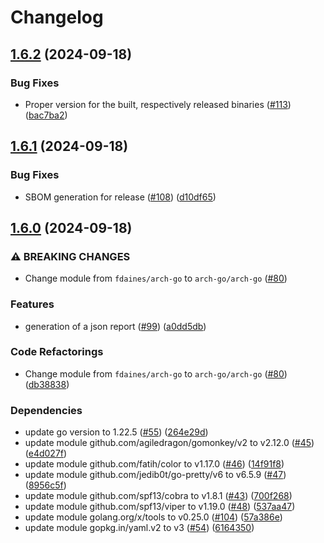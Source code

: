 # Changelog

## [1.6.2](https://github.com/arch-go/arch-go/compare/v1.6.1...v1.6.2) (2024-09-18)


### Bug Fixes

* Proper version for the built, respectively released binaries ([#113](https://github.com/arch-go/arch-go/issues/113)) ([bac7ba2](https://github.com/arch-go/arch-go/commit/bac7ba22ed3bdf82781f13aaeb1ab8be24672f6f))

## [1.6.1](https://github.com/arch-go/arch-go/compare/v1.6.0...v1.6.1) (2024-09-18)


### Bug Fixes

* SBOM generation for release ([#108](https://github.com/arch-go/arch-go/issues/108)) ([d10df65](https://github.com/arch-go/arch-go/commit/d10df65e0a650917f2689675e96239f59efdcb40))

## [1.6.0](https://github.com/arch-go/arch-go/compare/v1.5.4...v1.6.0) (2024-09-18)


### ⚠ BREAKING CHANGES

* Change module from `fdaines/arch-go` to `arch-go/arch-go` ([#80](https://github.com/arch-go/arch-go/issues/80))

### Features

* generation of a json report ([#99](https://github.com/arch-go/arch-go/issues/99)) ([a0dd5db](https://github.com/arch-go/arch-go/commit/a0dd5dba91d54a3834a109db9b129641e28503a2))


### Code Refactorings

* Change module from `fdaines/arch-go` to `arch-go/arch-go` ([#80](https://github.com/arch-go/arch-go/issues/80)) ([db38838](https://github.com/arch-go/arch-go/commit/db38838ba17c2d0ba104f1bf413f4e53278267e3))


### Dependencies

* update go version to 1.22.5 ([#55](https://github.com/arch-go/arch-go/issues/55)) ([264e29d](https://github.com/arch-go/arch-go/commit/264e29de25945713b048354fe44bb0485310e99e))
* update module github.com/agiledragon/gomonkey/v2 to v2.12.0 ([#45](https://github.com/arch-go/arch-go/issues/45)) ([e4d027f](https://github.com/arch-go/arch-go/commit/e4d027fde751995e4e230e6afb00c629864d4ad3))
* update module github.com/fatih/color to v1.17.0 ([#46](https://github.com/arch-go/arch-go/issues/46)) ([14f91f8](https://github.com/arch-go/arch-go/commit/14f91f872d93c39c4fecbc4ab16bbf6fdd990aed))
* update module github.com/jedib0t/go-pretty/v6 to v6.5.9 ([#47](https://github.com/arch-go/arch-go/issues/47)) ([8956c5f](https://github.com/arch-go/arch-go/commit/8956c5fd95cf496a56b1c613746e1df19b24fa94))
* update module github.com/spf13/cobra to v1.8.1 ([#43](https://github.com/arch-go/arch-go/issues/43)) ([700f268](https://github.com/arch-go/arch-go/commit/700f268b66538f4fb332e68634eccc37a400743d))
* update module github.com/spf13/viper to v1.19.0 ([#48](https://github.com/arch-go/arch-go/issues/48)) ([537aa47](https://github.com/arch-go/arch-go/commit/537aa4715e6b60ba412b4d140499c4c49e66c9e1))
* update module golang.org/x/tools to v0.25.0 ([#104](https://github.com/arch-go/arch-go/issues/104)) ([57a386e](https://github.com/arch-go/arch-go/commit/57a386ebd9be2edf8a6f4c6106fb0cb0a6a3a55e))
* update module gopkg.in/yaml.v2 to v3 ([#54](https://github.com/arch-go/arch-go/issues/54)) ([6164350](https://github.com/arch-go/arch-go/commit/6164350a86a891a811a278feb50e26853768ff8a))
